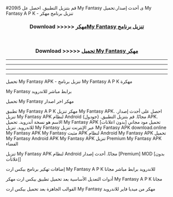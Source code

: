 #209i5 قم بتنزيل التطبيق. احصل عل My Fantasy  ى أحدث إصدار.تحميل My Fantasy  A P K - تنزيل برنامج مهكر



<div align="center">
<h3>Download >>>>> <a href="https://ar-sites.web.app/?ar= My Fantasy ">مهكرMy Fantasy  تنزيل برنامج</a></h3><br>

<h3>Download >>>>> <a href="https://ar-sites.web.app/?ar= My Fantasy ">تحميل My Fantasy  مهكر</a></h3>
</div>


----------------------------------------------------------

----------------------------------------------------------

----------------------------------------------------------

----------------------------------------------------------


تحميل My Fantasy  APK - تنزيل برنامج My Fantasy  A P K مهكرة

My Fantasy  برابط مباشر للاندرويد

تحميل My Fantasy  مهكر اخر اصدار

تطبيق My Fantasy  A P K مهكر
تنزيل My Fantasy  APK. احصل على أحدث إصدار.
تنزيل My Fantasy  APK لنظام Android مجانًا.
قم بتنزيل التطبيق. {جودول} APK. الاسم هو نسخة أندرويد.
تحميل My Fantasy  APK [بدون اعلانات]
تحميل مود مجاني للاندرويد.
تنزيل My Fantasy  عبر الإنترنت
تنزيل My Fantasy  APK
download.online My Fantasy  APK
My Fantasy  مثبت APK لنظام Android
My Fantasy  APK
تحميل My Fantasy  Android APK
My Fantasy  APK تنزيل Premium
My Fantasy  APK الفضاء

تنزيل My Fantasy  APK لنظام Android مجانًا. أحدث إصدار [Premium] MOD [بدون إعلانات]

إضافات تهكير برنامج بيكس ارت My Fantasy  A P K للاندرويد برابط مباشر مجانا

أدوات التعديل الأساسية بعد تحميل تطبيق بيكس ارت مهكر My Fantasy  A P K مجانا

القوالب الجاهزة بعد تحميل بيكس ارت My Fantasy  مهكر من ميديا فاير للاندرويد



